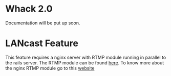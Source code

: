 # Whack 2.0
Documentation will be put up soon.

# LANcast Feature
This feature requires a nginx server with RTMP module running in parallel to the rails server. The RTMP module can be found <a href ="https://github.com/arut/nginx-rtmp-module">here</a>. To know more about the nginx RTMP module go to this <a href = "http://www.helping-squad.com/?s=nginx+rtmp">website</a>

